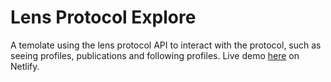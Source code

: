 # Lens Protocol Explore

A temolate using the lens protocol API to interact with the protocol, such as seeing profiles, publications and following profiles.
Live demo [here](https://62dda815a363651f7253144d--teal-mochi-72645f.netlify.app/) on Netlify.
